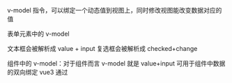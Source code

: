 v-model 指令，可以绑定一个动态值到视图上，同时修改视图能改变数据对应的值

表单元素中的 v-model

文本框会被解析成 value + input
复选框会被解析成 checked+change

组件中的 v-model：对于组件而言 v-model 就是 value+input 可用于组件中数据的双向绑定
vue3 通过<my v-model:a="a" v-model :b="b" v-model: c="c"></my>
